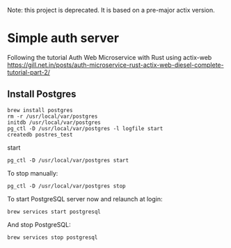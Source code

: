 Note: this project is deprecated. It is based on a pre-major actix version.

# Simple auth server

Following the tutorial Auth Web Microservice with Rust using actix-web
https://gill.net.in/posts/auth-microservice-rust-actix-web-diesel-complete-tutorial-part-2/

## Install Postgres

```
brew install postgres
rm -r /usr/local/var/postgres
initdb /usr/local/var/postgres
pg_ctl -D /usr/local/var/postgres -l logfile start
createdb postres_test
```

start 
```
pg_ctl -D /usr/local/var/postgres start

```

To stop manually:

```
pg_ctl -D /usr/local/var/postgres stop
```

To start PostgreSQL server now and relaunch at login:

```
brew services start postgresql
```

And stop PostgreSQL:

```
brew services stop postgresql
```
